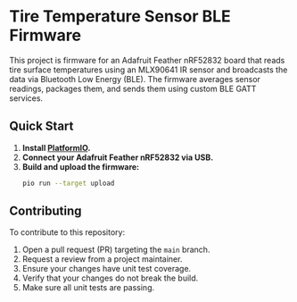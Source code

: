 # Tire Temperature Sensor BLE Firmware

This project is firmware for an Adafruit Feather nRF52832 board that reads tire surface temperatures using an MLX90641 IR sensor and broadcasts the data via Bluetooth Low Energy (BLE). The firmware averages sensor readings, packages them, and sends them using custom BLE GATT services.

## Quick Start

1. **Install [PlatformIO](https://platformio.org/).**
2. **Connect your Adafruit Feather nRF52832 via USB.**
3. **Build and upload the firmware:**
   ```sh
   pio run --target upload
   ```

## Contributing

To contribute to this repository:

1. Open a pull request (PR) targeting the `main` branch.
2. Request a review from a project maintainer.
3. Ensure your changes have unit test coverage.
4. Verify that your changes do not break the build.
5. Make sure all unit tests are passing.